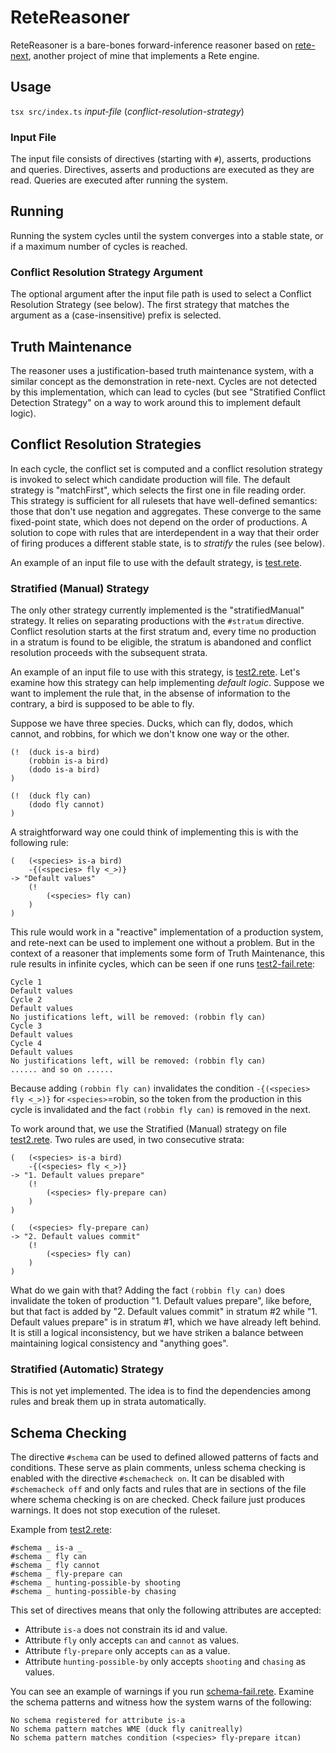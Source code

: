 # ReteReasoner
ReteReasoner is a bare-bones forward-inference reasoner based on  [rete-next](https://github.com/dsouflis/rete-next),
another project of mine that implements a Rete engine.

## Usage
`tsx src/index.ts` *input-file* (*conflict-resolution-strategy*)

### Input File
The input file consists of directives (starting with `#`), asserts, productions and queries. Directives, asserts and productions are executed as they are read.
Queries are executed after running the system. 

## Running
Running the system cycles until the system converges into a stable state, or if a maximum number of cycles is reached.

### Conflict Resolution Strategy Argument
The optional argument after the input file path is used to select a Conflict Resolution Strategy (see below).
The first strategy that matches the argument as a (case-insensitive) prefix is selected.

## Truth Maintenance
The reasoner uses a justification-based truth maintenance system, with a similar concept as the demonstration
in rete-next. Cycles are not detected by this implementation, which can lead to cycles
(but see "Stratified Conflict Detection Strategy" on a way to work around this to implement
default logic).

## Conflict Resolution Strategies
In each cycle, the conflict set is computed and a conflict resolution strategy is invoked to select which
candidate production will file. The default strategy is "matchFirst", which selects the first one in file
reading order. This strategy is sufficient for all rulesets that have well-defined semantics: those that 
don't use negation and aggregates. These converge to the same fixed-point state, which does not depend on the 
order of productions. A solution to cope with rules that are interdependent in a way that their order of firing
produces a different stable state, is to *stratify* the rules (see below).

An example of an input file to use with the default strategy, is [test.rete](./test.rete).

### Stratified (Manual) Strategy
The only other strategy currently implemented is the "stratifiedManual" strategy. It relies on separating productions
with the `#stratum` directive. Conflict resolution starts at the first stratum and, every time no production in a stratum 
is found to be eligible, the stratum is abandoned and conflict resolution proceeds with the subsequent strata.

An example of an input file to use with this strategy, is [test2.rete](./test2.rete). Let's examine how this
strategy can help implementing *default logic*. Suppose we want to implement the rule that, in the absense of
information to the contrary, a bird is supposed to be able to fly.

Suppose we have three species. Ducks, which can fly, dodos, which cannot, and robbins, for which we don't know one 
way or the other.

```
(!  (duck is-a bird)
    (robbin is-a bird)
    (dodo is-a bird)
)

(!  (duck fly can)
    (dodo fly cannot)
)
```

A straightforward way one could think of implementing this is with the following rule:

```
(   (<species> is-a bird)
    -{(<species> fly <_>)}
-> "Default values"
    (!
        (<species> fly can)
    )
)
```

This rule would work in a "reactive" implementation of a production system, and rete-next can be used to implement one
without a problem. But in the context of a reasoner that implements some form of Truth Maintenance, this rule results
in infinite cycles, which can be seen if one runs [test2-fail.rete](./test2-fail.rete):
```
Cycle 1
Default values
Cycle 2
Default values
No justifications left, will be removed: (robbin fly can)
Cycle 3
Default values
Cycle 4
Default values
No justifications left, will be removed: (robbin fly can)
...... and so on ......
```

Because adding `(robbin fly can)` invalidates the condition `-{(<species> fly <_>)}` for `<species>`=robin, so
the token from the production in this cycle is invalidated and the fact `(robbin fly can)` is removed in the next.

To work around that, we use the Stratified (Manual) strategy on file [test2.rete](./test2.rete). Two rules are used,
in two consecutive strata:

```
(   (<species> is-a bird)
    -{(<species> fly <_>)}
-> "1. Default values prepare"
    (!
        (<species> fly-prepare can)
    )
)

(   (<species> fly-prepare can)
-> "2. Default values commit"
    (!
        (<species> fly can)
    )
)
```

What do we gain with that? Adding the fact `(robbin fly can)` does invalidate the token of production "1. Default values
prepare", like before, but that fact is added by "2. Default values commit" in stratum #2 while "1. Default values prepare" 
is in stratum #1, which we have already left behind. It is still a logical inconsistency, but we have striken a balance 
between maintaining logical consistency and "anything goes". 

### Stratified (Automatic) Strategy
This is not yet implemented. The idea is to find the dependencies among rules and break them up in strata 
automatically.

## Schema Checking
The directive `#schema` can be used to defined allowed patterns of facts and conditions. These serve as plain comments,
unless schema checking is enabled with the directive `#schemacheck on`. It can be disabled with `#schemacheck off` and
only facts and rules that are in sections of the file where schema checking is on are checked. Check failure just
produces warnings. It does not stop execution of the ruleset.

Example from [test2.rete](./test2.rete):

```
#schema _ is-a _
#schema _ fly can
#schema _ fly cannot
#schema _ fly-prepare can
#schema _ hunting-possible-by shooting
#schema _ hunting-possible-by chasing
```

This set of directives means that only the following attributes are accepted: 
- Attribute `is-a` does not constrain its id and value.
- Attribute `fly` only accepts `can` and `cannot` as values.
- Attribute `fly-prepare` only accepts `can` as a value.
- Attribute `hunting-possible-by` only accepts `shooting` and `chasing` as values.

You can see an example of warnings if you run [schema-fail.rete](./schema-fail.rete). Examine the schema patterns
and witness how the system warns of the following:

```
No schema registered for attribute is-a
No schema pattern matches WME (duck fly canitreally)
No schema pattern matches condition (<species> fly-prepare itcan)
```
